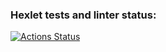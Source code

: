 ### Hexlet tests and linter status:
[![Actions Status](https://github.com/kimostas/frontend-project-46/actions/workflows/hexlet-check.yml/badge.svg)](https://github.com/kimostas/frontend-project-46/actions)